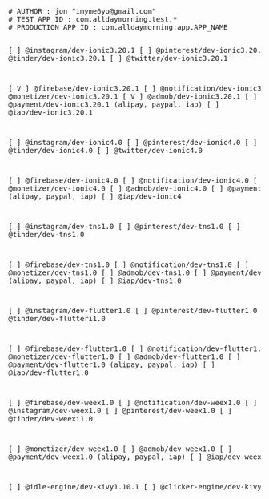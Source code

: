 <pre/>
# AUTHOR : jon "imyme6yo@gmail.com"  
# TEST APP ID : com.alldaymorning.test.*  
# PRODUCTION APP ID : com.alldaymorning.app.APP_NAME  

  
  
[   ] @instagram/dev-ionic3.20.1
[   ] @pinterest/dev-ionic3.20.1
[   ] @tinder/dev-ionic3.20.1
[   ] @twitter/dev-ionic3.20.1
  
[ V ] @firebase/dev-ionic3.20.1
[   ] @notification/dev-ionic3.20.1
[   ] @monetizer/dev-ionic3.20.1
[ V ] @admob/dev-ionic3.20.1
[   ] @payment/dev-ionic3.20.1 (alipay, paypal, iap)
[   ] @iab/dev-ionic3.20.1
  
[   ] @instagram/dev-ionic4.0
[   ] @pinterest/dev-ionic4.0
[   ] @tinder/dev-ionic4.0
[   ] @twitter/dev-ionic4.0
  
[   ] @firebase/dev-ionic4.0
[   ] @notification/dev-ionic4.0
[   ] @monetizer/dev-ionic4.0
[   ] @admob/dev-ionic4.0
[   ] @payment/dev-ionic4 (alipay, paypal, iap)
[   ] @iap/dev-ionic4
  
[   ] @instagram/dev-tns1.0
[   ] @pinterest/dev-tns1.0
[   ] @tinder/dev-tns1.0
  
[   ] @firebase/dev-tns1.0
[   ] @notification/dev-tns1.0
[   ] @monetizer/dev-tns1.0
[   ] @admob/dev-tns1.0
[   ] @payment/dev-tns1.0 (alipay, paypal, iap)
[   ] @iap/dev-tns1.0
  
[   ] @instagram/dev-flutter1.0
[   ] @pinterest/dev-flutter1.0
[   ] @tinder/dev-flutteri1.0
  
[   ] @firebase/dev-flutter1.0
[   ] @notification/dev-flutter1.0
[   ] @monetizer/dev-flutter1.0
[   ] @admob/dev-flutter1.0
[   ] @payment/dev-flutter1.0 (alipay, paypal, iap)
[   ] @iap/dev-flutter1.0
  
[   ] @firebase/dev-weex1.0
[   ] @notification/dev-weex1.0
[   ] @instagram/dev-weex1.0
[   ] @pinterest/dev-weex1.0
[   ] @tinder/dev-weexi1.0
  
[   ] @monetizer/dev-weex1.0
[   ] @admob/dev-weex1.0
[   ] @payment/dev-weex1.0 (alipay, paypal, iap)
[   ] @iap/dev-weex1.0
  
[   ] @idle-engine/dev-kivy1.10.1
[   ] @clicker-engine/dev-kivy1.10.1
</pre>

